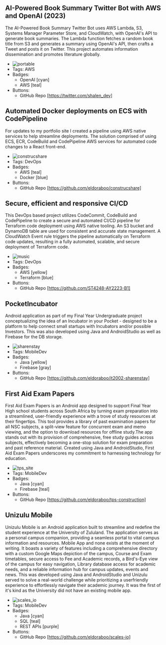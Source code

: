 ## AI-Powered Book Summary Twitter Bot with AWS and OpenAI (2023)
The AI-Powered Book Summary Twitter Bot uses AWS Lambda, S3, Systems Manager Parameter Store, and CloudWatch, with OpenAI's API to generate book summaries. The Lambda function fetches a random book title from S3 and generates a summary using OpenAI's API, then crafts a Tweet and posts it on Twitter. This project automates information dissemination and promotes literature globally.
- ![portable](/portfolio/assets/portable.png)
- Tags: AWS
- Badges:
  - OpenAI [cyan]
  - AWS [teal]
- Buttons:
  - GitHub Repo [https://twitter.com/shalen_dev]

## Automated Docker deployments on ECS with CodePipeline
For updates to my portfolio site I created a pipeline using AWS native services to help streamline deployments. The solution comprised of using ECS, ECR, CodeBuild and CodePipeline AWS services for automated code changes to a React front-end.
- ![construcshare](/portfolio/assets/construcshare.png)
- Tags: DevOps
- Badges:
  - AWS [teal]
  - Docker [blue]
- Buttons:
  - GitHub Repo [https://github.com/eldoraboo/construcshare]

## Secure, efficient and responsive CI/CD
This DevOps based project utilizes CodeCommit, CodeBuild and CodePipeline to create a secure and automated CI/CD pipeline for Terraform code deployment using AWS native tooling. An S3 bucket and DynamoDB table are used for consistent and accurate state management. A CloudWatch Event rule triggers the pipeline automatically on Terraform code updates, resulting in a fully automated, scalable, and secure deployment of Terraform code.
- ![music](/portfolio/assets/music.png)
- Tags: DevOps
- Badges:
  - AWS [yellow]
  - Terraform [blue]
- Buttons:
  - GitHub Repo [https://github.com/ST4248-AY2223-B1]

## PocketIncubator
Android application as part of my Final Year Undergraduate project conceptualizing the idea of an Incubator in your Pocket - designed to be a platform to help connect small startups with Incubators and/or possible Investors. This was also developed using Java and AndroidStudio as well as Firebase for the DB storage.
- ![sharenstay](/portfolio/assets/sharenstay.png)
- Tags: MobileDev
- Badges:
  - Java [yellow]
  - Firebase [gray]
- Buttons:
  - GitHub Repo [https://github.com/eldoraboo/it2002-sharenstay]

## First Aid Exam Papers
First Aid Exam Papers is an Android app designed to support Final Year High school students across South Africa by turning exam preparation into a streamlined, user-friendly experience with a trove of study resources at their fingertips. This tool provides a library of past examination papers for all NSC subjects, a split-view feature for concurrent exam and memo viewing, and the option to download resources for offline study.The app stands out with its provision of comprehensive, free study guides across subjects, effectively becoming a one-stop solution for exam preparation and past reference material. Created using Java and AndroidStudio, First Aid Exam Papers underscores my commitment to harnessing technology for education.
- ![tps_site](/portfolio/assets/tps_site.png)
- Tags: MobileDev
- Badges:
  - Java [cyan]
  - Firebase [teal]
- Buttons:
  - GitHub Repo [https://github.com/eldoraboo/tps-construction]

## Unizulu Mobile
Unizulu Mobile is an Android application built to streamline and redefine the student experience at the University of Zululand. The application serves as a personal campus companion, providing a seamless portal to vital campus information and resources. Mobile App and none exists at the moment of writing. It boasts a variety of features including a comprehensive directory with a custom Google Maps depiction of the campus, Course and Exam timetables, secure access to Fee and Academic records, a Bird's-Eye view of the campus for easy navigation, Library database access for academic needs, and a reliable information hub for campus updates, events and news. This was developed using Java and AndroidStudio and Unizulu served to solve a real-world challenge while prioritizing a userfriendly experience to effortlessly navigate their academic journey. It was the first of it's kind as the University did not have an existing mobile app.
- ![scales_io](/portfolio/assets/scales_io.png)
- Tags: MobileDev
- Badges:
  - Java [cyan]
  - SQL [teal]
  - REST APIs [purple]
- Buttons:
  - GitHub Repo [https://github.com/eldoraboo/scales-io]
